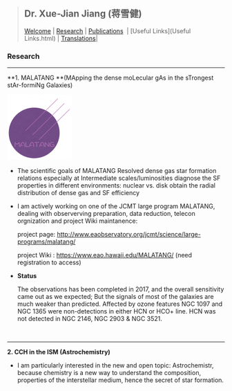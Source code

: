 >## Dr. Xue-Jian Jiang (蒋雪健)
> [Welcome](index.html) | [Research](research.html) | [Publications](publications.html)  | [Useful Links](Useful Links.html) | [Translations](Translations.html)|

### Research

------

**1. MALATANG **(MApping the dense moLecular gAs in the sTrongest stAr-formiNg Galaxies)



![MALATANG-150x150](images/MALATANG-150x150.png)

- The scientific goals of MALATANG
  Resolved dense gas star formation relations
  especially at Intermediate scales/luminosities
  diagnose the SF properties in different environments: nuclear vs. disk
  obtain the radial distribution of dense gas and SF efficiency

- I am actively working on one of the JCMT large program MALATANG, dealing with observerving preparation, data reduction, telecon orgnization and project Wiki maintanence:

  project page: http://www.eaobservatory.org/jcmt/science/large-programs/malatang/

  project Wiki : https://www.eao.hawaii.edu/MALATANG/ (need registration to access)

- **Status**

  The observations has been completed in 2017, and the overall sensitivity came out as we expected; But the signals of most of the galaxies are much weaker than predicted. Affected by ozone features NGC 1097 and NGC 1365 were non-detections in either HCN or HCO+ line. HCN was not detected in NGC 2146, NGC 2903 & NGC 3521.

  ​

------



**2. CCH in the ISM (Astrochemistry)**

- I am particularly interested in the new and open topic: Astrochemistr, because chemistry is a new way to understand the composition, properties of the interstellar medium, hence the secret of star formation.

   ​
